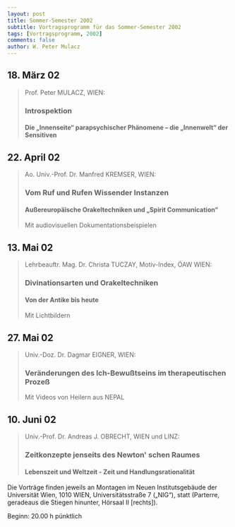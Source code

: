 ```yaml
---
layout: post
title: Sommer-Semester 2002
subtitle: Vortragsprogramm für das Sommer-Semester 2002
tags: [Vortragsprogramm, 2002]
comments: false
author: W. Peter Mulacz
---
```


## 18. März 02
> Prof. Peter MULACZ,  WIEN:
> ### Introspektion
> #### Die „Innenseite“ parapsychischer Phänomene – die „Innenwelt“ der Sensitiven


## 22. April 02
> Ao. Univ.-Prof. Dr. Manfred KREMSER,  WIEN:
> ### Vom Ruf und Rufen Wissender Instanzen
> #### Außereuropäische Orakeltechniken und „Spirit Communication“
> Mit audiovisuellen Dokumentationsbeispielen


## 13. Mai 02
> Lehrbeauftr. Mag. Dr. Christa TUCZAY,  Motiv-Index,  ÖAW WIEN:
> ### Divinationsarten und Orakeltechniken
> #### Von der Antike bis heute
> Mit Lichtbildern


## 27. Mai 02
> Univ.-Doz. Dr. Dagmar EIGNER,  WIEN:
> ### Veränderungen des Ich-Bewußtseins im therapeutischen Prozeß  
> Mit Videos von Heilern aus NEPAL


## 10. Juni 02
> Univ.-Prof. Dr. Andreas J. OBRECHT,  WIEN und LINZ:
> ### Zeitkonzepte jenseits des Newton' schen Raumes
> #### Lebenszeit und Weltzeit - Zeit und Handlungsrationalität




Die Vorträge finden jeweils an Montagen im Neuen Institutsgebäude der Universität Wien,   1010 WIEN,   Universitätsstraße 7 („NIG“), statt  (Parterre, geradeaus die Stiegen hinunter, Hörsaal II [rechts]).

Beginn:   20.00 h pünktlich

